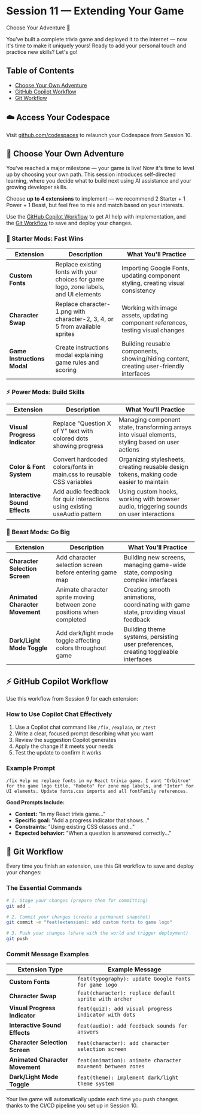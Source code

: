 # Session 11 — Extending Your Game

Choose Your Adventure 🎯

You've built a complete trivia game and deployed it to the internet — now it's time to make it uniquely yours! Ready to add your personal touch and practice new skills? Let's go!

## Table of Contents

- [Choose Your Own Adventure](#choose-your-own-adventure)
- [GitHub Copilot Workflow](#github-copilot-workflow)
- [Git Workflow](#git-workflow)

<a id="access-your-codespace"></a>

## ☁️ Access Your Codespace

Visit [github.com/codespaces](https://github.com/codespaces) to relaunch your Codespace from Session 10.

<a id="choose-your-own-adventure"></a>

## 🎯 Choose Your Own Adventure

You've reached a major milestone — your game is live! Now it's time to level up by choosing your own path. This session introduces self-directed learning, where you decide what to build next using AI assistance and your growing developer skills.

Choose **up to 4 extensions** to implement — we recommend 2 Starter + 1 Power + 1 Beast, but feel free to mix and match based on your interests.

Use the [GitHub Copilot Workflow](#github-copilot-workflow) to get AI help with implementation, and the [Git Workflow](#git-workflow) to save and deploy your changes.

### 🚀 Starter Mods: Fast Wins

| Extension     | Description          | What You'll Practice |
|---------------|----------------------|----------------------|
| **Custom Fonts** | Replace existing fonts with your choices for game logo, zone labels, and UI elements | Importing Google Fonts, updating component styling, creating visual consistency |
| **Character Swap** | Replace character-1.png with character-2, 3, 4, or 5 from available sprites | Working with image assets, updating component references, testing visual changes |
| **Game Instructions Modal** | Create instructions modal explaining game rules and scoring | Building reusable components, showing/hiding content, creating user-friendly interfaces |

### ⚡ Power Mods: Build Skills

| Extension     | Description          | What You'll Practice |
|---------------|----------------------|----------------------|
| **Visual Progress Indicator** | Replace "Question X of Y" text with colored dots showing progress | Managing component state, transforming arrays into visual elements, styling based on user actions |
| **Color & Font System** | Convert hardcoded colors/fonts in main.css to reusable CSS variables | Organizing stylesheets, creating reusable design tokens, making code easier to maintain |
| **Interactive Sound Effects** | Add audio feedback for quiz interactions using existing useAudio pattern | Using custom hooks, working with browser audio, triggering sounds on user interactions |

### 🦁 Beast Mods: Go Big

| Extension     | Description          | What You'll Practice |
|---------------|----------------------|----------------------|
| **Character Selection Screen** | Add character selection screen before entering game map | Building new screens, managing game-wide state, composing complex interfaces |
| **Animated Character Movement** | Animate character sprite moving between zone positions when completed | Creating smooth animations, coordinating with game state, providing visual feedback |
| **Dark/Light Mode Toggle** | Add dark/light mode toggle affecting colors throughout game | Building theme systems, persisting user preferences, creating toggleable interfaces |

<a id="github-copilot-workflow"></a>

## ⚡ GitHub Copilot Workflow

Use this workflow from Session 9 for each extension:

### How to Use Copilot Chat Effectively

1. Use a Copilot chat command like `/fix`, `/explain`, or `/test`
2. Write a clear, focused prompt describing what you want
3. Review the suggestion Copilot generates
4. Apply the change if it meets your needs
5. Test the update to confirm it works

### Example Prompt

```
/fix Help me replace fonts in my React trivia game. I want "Orbitron" 
for the game logo title, "Roboto" for zone map labels, and "Inter" for 
UI elements. Update fonts.css imports and all fontFamily references.
```

**Good Prompts Include:**

- **Context:** "In my React trivia game..."
- **Specific goal:** "Add a progress indicator that shows..."
- **Constraints:** "Using existing CSS classes and..."
- **Expected behavior:** "When a question is answered correctly..."

<a id="git-workflow"></a>

## 🔄 Git Workflow

Every time you finish an extension, use this Git workflow to save and deploy your changes:

### The Essential Commands

```bash
# 1. Stage your changes (prepare them for committing)
git add .

# 2. Commit your changes (create a permanent snapshot)
git commit -m "feat(extension): add custom fonts to game logo"

# 3. Push your changes (share with the world and trigger deployment)
git push
```

### Commit Message Examples

| Extension Type                   | Example Message                                              |
|----------------------------------|--------------------------------------------------------------|
| **Custom Fonts**                 | `feat(typography): update Google Fonts for game logo`        |
| **Character Swap**               | `feat(character): replace default sprite with archer`        |
| **Visual Progress Indicator**    | `feat(quiz): add visual progress indicator with dots`        |
| **Interactive Sound Effects**    | `feat(audio): add feedback sounds for answers`               |
| **Character Selection Screen**   | `feat(character): add character selection screen`            |
| **Animated Character Movement**  | `feat(animation): animate character movement between zones`  |
| **Dark/Light Mode Toggle**       | `feat(theme): implement dark/light theme system`             |

Your live game will automatically update each time you push changes thanks to the CI/CD pipeline you set up in Session 10.